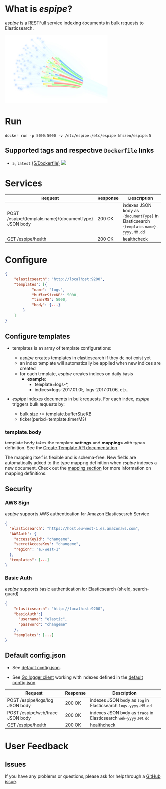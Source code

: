 
# What is *espipe*?

*espipe* is a RESTFull service indexing documents in bulk requests to Elasticsearch.

![](https://github.com/khezen/espipe/raw/master/espipe.png)



# Run
`docker run -p 5000:5000 -v /etc/espipe:/etc/espipe khezen/espipe:5`
## Supported tags and respective `Dockerfile` links
* `5`, `latest`
 [(5/Dockerfile)](https://github.com/khezen/espipe/blob/5/Dockerfile) [![](https://images.microbadger.com/badges/image/khezen/espipe.svg)](https://hub.docker.com/r/khezen/espipe/)

# Services

Request|Response|Description
---|---|---
POST /espipe/{template.name}/{documentType}  JSON body | 200 OK | indexes JSON body as `{documentType}` in Elasticsearch `{template.name}-yyyy.MM.dd`
GET /espipe/health | 200 OK | healthcheck

# Configure
```json
{
    "elasticsearch": "http://localhost:9200",
    "templates": [{
            "name": "logs",
            "bufferSizeKB": 5000,
            "timerMS": 5000,
            "body": {...}
        }
    ]
}

```
## Configure templates

* templates is an array of template configurations:
  * *espipe* creates templates in elasticsearch if they do not exist yet
  * an index template will automatically be applied when new indices are created
  * for each template, *espipe* creates indices on daily basis
    * **example:**
      * template=logs-\*,
      * indices=logs-2017.01.05, logs-2017.01.06, etc..


* *espipe* indexes documents in bulk requests. For each index, *espipe* triggers bulk requests by:
  * bulk size >= template.bufferSizeKB
  * ticker(period=template.timerMS)

### template.body
template.body takes the template **settings** and **mappings** with types definition.
See the [Create Template API documentation](https://www.elastic.co/guide/en/elasticsearch/reference/current/indices-templates.html).

The mapping itself is flexible and is schema-free. New fields are automatically added to the type mapping definition when *espipe* indexes a new document. Check out the [mapping section](https://www.elastic.co/guide/en/elasticsearch/reference/current/mapping.html) for more information on mapping definitions.

## Security

### AWS Sign

*espipe* supports AWS authentication for Amazon Elasticsearch Service
```json
{
  "elasticsearch": "https://host.eu-west-1.es.amazonaws.com",
  "AWSAuth": {
    "accessKeyId": "changeme",
    "secretAccessKey": "changeme",
    "region": "eu-west-1"
  },
  "templates": [...]
}
```

### Basic Auth

*espipe* supports basic authentication for Elasticsearch (shield, search-guard)

```json
{
    "elasticsearch": "http://localhost:9200",
    "basicAuth":{
      "username": "elastic",
      "password": "changeme"
    },
    "templates": [...]
}
```




## Default config.json

* See [default config.json](https://github.com/khezen/espipe/raw/master/config.json).

* See [Go logger client](https://godoc.org/github.com/khezen/espipe/log) working with indexes defined in the [default config.json](https://github.com/khezen/espipe/raw/master/config.json).

Request|Response|Description
---|---|---
POST /espipe/logs/log JSON body | 200 OK | indexes JSON body as `log` in Elasticsearch `logs-yyyy.MM.dd`
POST /espipe/web/trace JSON body | 200 OK | indexes JSON body as `trace` in Elasticsearch `web-yyyy.MM.dd`
GET /espipe/health | 200 OK | healthcheck





# User Feedback
## Issues
If you have any problems or questions, please ask for help through a [GitHub issue](https://github.com/khezen/espipe/issues).
